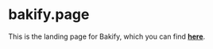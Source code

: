 # bakify.page

This is the landing page for Bakify, which you can find **[here](https://bakify.page)**.
